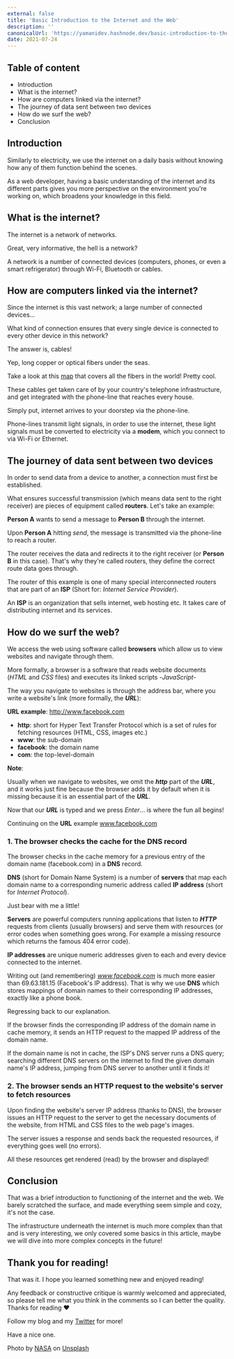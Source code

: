 ```yaml
---
external: false
title: 'Basic Introduction to the Internet and the Web'
description: ''
canonicalUrl: 'https://yamanidev.hashnode.dev/basic-introduction-to-the-internet-and-the-web'
date: 2021-07-24
---
```


## Table of content

- Introduction
- What is the internet?
- How are computers linked via the internet?
- The journey of data sent between two devices
- How do we surf the web?
- Conclusion

## Introduction

Similarly to electricity, we use the internet on a daily basis without knowing how any of them function behind the scenes.

As a web developer, having a basic understanding of the internet and its different parts gives you more perspective on the environment you're working on, which broadens your knowledge in this field.

## What is the internet?

The internet is a network of networks.

Great, very informative, the hell is a network?

A network is a number of connected devices (computers, phones, or even a smart refrigerator) through Wi-Fi, Bluetooth or cables.

## How are computers linked via the internet?

Since the internet is this vast network; a large number of connected devices…

What kind of connection ensures that every single device is connected to every other device in this network?

The answer is, cables!

Yep, long copper or optical fibers under the seas.

Take a look at this [map](https://www.submarinecablemap.com) that covers all the fibers in the world! Pretty cool.

These cables get taken care of by your country's telephone infrastructure, and get integrated with the phone-line that reaches every house.

Simply put, internet arrives to your doorstep via the phone-line.

Phone-lines transmit light signals, in order to use the internet, these light signals must be converted to electricity via a **modem**, which you connect to via Wi-Fi or Ethernet.

## The journey of data sent between two devices

In order to send data from a device to another, a connection must first be established.

What ensures successful transmission (which means data sent to the right receiver) are pieces of equipment called **routers**. Let's take an example:

**Person A** wants to send a message to **Person B** through the internet.

Upon **Person A** hitting _send_, the message is transmitted via the phone-line to reach a router.

The router receives the data and redirects it to the right receiver (or **Person B** in this case). That's why they're called routers, they define the correct route data goes through.

The router of this example is one of many special interconnected routers that are part of an **ISP** (Short for: _Internet Service Provider_).

An **ISP** is an organization that sells internet, web hosting etc. It takes care of distributing internet and its services.

## How do we surf the web?

We access the web using software called **browsers** which allow us to view websites and navigate through them.

More formally, a browser is a software that reads website documents (_HTML_ and _CSS_ files) and executes its linked scripts -_JavaScript_-

The way you navigate to websites is through the address bar, where you write a website's link (more formally, the **_URL_**):

**URL example**: http://www.facebook.com

- **http**: short for Hyper Text Transfer Protocol which is a set of rules for fetching resources (HTML, CSS, images etc.)
- **www**: the sub-domain
- **facebook**: the domain name
- **com**: the top-level-domain

**Note**:

Usually when we navigate to websites, we omit the **_http_** part of the **_URL_**, and it works just fine because the browser adds it by default when it is missing because it is an essential part of the **_URL_**.

Now that our **_URL_** is typed and we press _Enter_… is where the fun all begins!

Continuing on the **URL** example www.facebook.com

### 1. The browser checks the cache for the DNS record

The browser checks in the cache memory for a previous entry of the domain name (facebook.com) in a **DNS** record.

**DNS** (short for Domain Name System) is a number of **servers** that map each domain name to a corresponding numeric address called **IP address** (short for _Internet Protocol_).

Just bear with me a little!

**Servers** are powerful computers running applications that listen to **_HTTP_** requests from clients (usually browsers) and serve them with resources (or error codes when something goes wrong. For example a missing resource which returns the famous 404 error code).

**IP addresses** are unique numeric addresses given to each and every device connected to the internet.

Writing out (and remembering) *www.facebook.com* is much more easier than 69.63.181.15 (Facebook's IP address). That is why we use **DNS** which stores mappings of domain names to their corresponding IP addresses, exactly like a phone book.

Regressing back to our explanation.

If the browser finds the corresponding IP address of the domain name in cache memory, it sends an HTTP request to the mapped IP address of the domain name.

If the domain name is not in cache, the ISP's DNS server runs a DNS query; searching different DNS servers on the internet to find the given domain name's IP address, jumping from DNS server to another until it finds it!

### 2. The browser sends an HTTP request to the website's server to fetch resources

Upon finding the website's server IP address (thanks to DNS), the browser issues an HTTP request to the server to get the necessary documents of the website, from HTML and CSS files to the web page's images.

The server issues a response and sends back the requested resources, if everything goes well (no errors).

All these resources get rendered (read) by the browser and displayed!

## Conclusion

That was a brief introduction to functioning of the internet and the web. We barely scratched the surface, and made everything seem simple and cozy, it's not the case.

The infrastructure underneath the internet is much more complex than that and is very interesting, we only covered some basics in this article, maybe we will dive into more complex concepts in the future!

## Thank you for reading!

That was it. I hope you learned something new and enjoyed reading!

Any feedback or constructive critique is warmly welcomed and appreciated, so please tell me what you think in the comments so I can better the quality. Thanks for reading ❤️

Follow my blog and my [Twitter](https://twitter.com/yamanidev) for more!

Have a nice one.

Photo by <a href="https://unsplash.com/@nasa?utm_source=unsplash&utm_medium=referral&utm_content=creditCopyText">NASA</a> on <a href="https://unsplash.com/s/photos/internet?utm_source=unsplash&utm_medium=referral&utm_content=creditCopyText">Unsplash</a>
